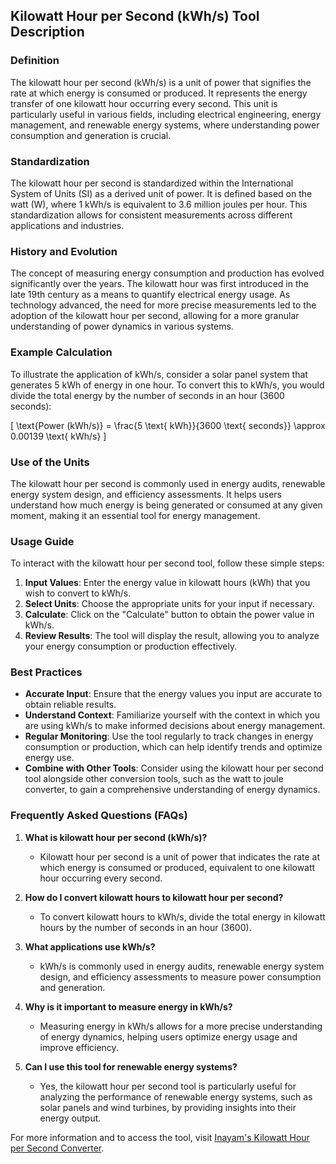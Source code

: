 ## Kilowatt Hour per Second (kWh/s) Tool Description

### Definition
The kilowatt hour per second (kWh/s) is a unit of power that signifies the rate at which energy is consumed or produced. It represents the energy transfer of one kilowatt hour occurring every second. This unit is particularly useful in various fields, including electrical engineering, energy management, and renewable energy systems, where understanding power consumption and generation is crucial.

### Standardization
The kilowatt hour per second is standardized within the International System of Units (SI) as a derived unit of power. It is defined based on the watt (W), where 1 kWh/s is equivalent to 3.6 million joules per hour. This standardization allows for consistent measurements across different applications and industries.

### History and Evolution
The concept of measuring energy consumption and production has evolved significantly over the years. The kilowatt hour was first introduced in the late 19th century as a means to quantify electrical energy usage. As technology advanced, the need for more precise measurements led to the adoption of the kilowatt hour per second, allowing for a more granular understanding of power dynamics in various systems.

### Example Calculation
To illustrate the application of kWh/s, consider a solar panel system that generates 5 kWh of energy in one hour. To convert this to kWh/s, you would divide the total energy by the number of seconds in an hour (3600 seconds):

\[ 
\text{Power (kWh/s)} = \frac{5 \text{ kWh}}{3600 \text{ seconds}} \approx 0.00139 \text{ kWh/s} 
\]

### Use of the Units
The kilowatt hour per second is commonly used in energy audits, renewable energy system design, and efficiency assessments. It helps users understand how much energy is being generated or consumed at any given moment, making it an essential tool for energy management.

### Usage Guide
To interact with the kilowatt hour per second tool, follow these simple steps:

1. **Input Values**: Enter the energy value in kilowatt hours (kWh) that you wish to convert to kWh/s.
2. **Select Units**: Choose the appropriate units for your input if necessary.
3. **Calculate**: Click on the "Calculate" button to obtain the power value in kWh/s.
4. **Review Results**: The tool will display the result, allowing you to analyze your energy consumption or production effectively.

### Best Practices
- **Accurate Input**: Ensure that the energy values you input are accurate to obtain reliable results.
- **Understand Context**: Familiarize yourself with the context in which you are using kWh/s to make informed decisions about energy management.
- **Regular Monitoring**: Use the tool regularly to track changes in energy consumption or production, which can help identify trends and optimize energy use.
- **Combine with Other Tools**: Consider using the kilowatt hour per second tool alongside other conversion tools, such as the watt to joule converter, to gain a comprehensive understanding of energy dynamics.

### Frequently Asked Questions (FAQs)

1. **What is kilowatt hour per second (kWh/s)?**
   - Kilowatt hour per second is a unit of power that indicates the rate at which energy is consumed or produced, equivalent to one kilowatt hour occurring every second.

2. **How do I convert kilowatt hours to kilowatt hour per second?**
   - To convert kilowatt hours to kWh/s, divide the total energy in kilowatt hours by the number of seconds in an hour (3600).

3. **What applications use kWh/s?**
   - kWh/s is commonly used in energy audits, renewable energy system design, and efficiency assessments to measure power consumption and generation.

4. **Why is it important to measure energy in kWh/s?**
   - Measuring energy in kWh/s allows for a more precise understanding of energy dynamics, helping users optimize energy usage and improve efficiency.

5. **Can I use this tool for renewable energy systems?**
   - Yes, the kilowatt hour per second tool is particularly useful for analyzing the performance of renewable energy systems, such as solar panels and wind turbines, by providing insights into their energy output. 

For more information and to access the tool, visit [Inayam's Kilowatt Hour per Second Converter](https://www.inayam.co/unit-converter/power).